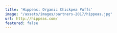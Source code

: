 ```yaml
---
title: 'Hippeas: Organic Chickpea Puffs'
image: "/assets/images/partners-2017/hippeas.jpg"
url: http://hippeas.com/
featured: false
---
```


